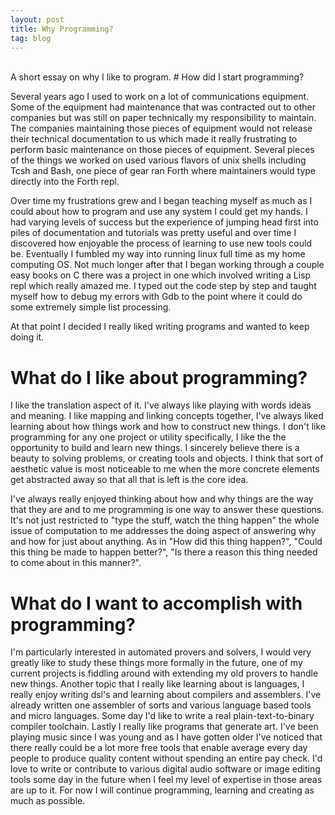 ```yaml
---
layout: post
title: Why Programming?
tag: blog
---
```

<br>
A short essay on why I like to program.
# How did I start programming?

Several years ago I used to work on a lot of communications equipment. Some of the equipment had maintenance that was contracted out to other companies but was still on paper technically my responsibility to maintain. The companies maintaining those pieces of equipment would not release their technical documentation to us which made it really frustrating to perform basic maintenance on those pieces of equipment. Several pieces of the things we worked on used various flavors of unix shells including Tcsh and Bash, one piece of gear ran Forth where maintainers would type directly into the Forth repl. 

Over time my frustrations grew and I began teaching myself as much as I could about how to program and use any system I could get my hands. I had varying levels of success but the experience of jumping head first into piles of documentation and tutorials was pretty useful and over time I discovered how enjoyable the process of learning to use new tools could be. Eventually I fumbled my way into running linux full time as my home computing OS. Not much longer after that I began working through a couple easy books on C there was a project in one which involved writing a Lisp repl which really amazed me. I typed out the code step by step and taught myself how to debug my errors with Gdb to the point where it could do some extremely simple list processing.

At that point I decided I really liked writing programs and wanted to keep doing it.

# What do I like about programming?

I like the translation aspect of it. I've always like playing with words ideas and meaning. I like mapping and linking concepts together, I've always liked learning  about how things work and how to construct new things. I don't like programming for any one project or utility specifically, I like the the opportunity to build and learn new things. I sincerely believe there is a beauty to solving problems, or creating tools and objects. I think that sort of aesthetic value is most noticeable to me when the more concrete elements get abstracted away so that all that is left is the core idea.

I've always really enjoyed thinking about how and why things are the way that they are and to me programming is one way to answer these questions. It's not just restricted to "type the stuff, watch the thing happen" the whole issue of computation to me addresses the doing aspect of answering why and how for just about anything. As in "How did this thing happen?", "Could this thing be made to happen better?", "Is there a reason this thing needed to come about in this manner?". 

# What do I want to accomplish with programming?

I'm particularly interested in automated provers and solvers, I would very greatly like to study these things more formally in the future, one of my current projects is fiddling around with extending my old provers to handle new things. Another topic that I really like learning about is languages, I really enjoy writing dsl's and learning about compilers and assemblers. I've already written one assembler of sorts and various language based tools and micro languages. Some day I'd like to write a real plain-text-to-binary compiler toolchain. Lastly I really like programs that generate art. I've been playing music since I was young and as I have gotten older I've noticed that there really could be a lot more free tools that enable average every day people to produce quality content without spending an entire pay check. I'd love to write or contribute to various digital audio software or image editing tools some day in the future when I feel my level of expertise in those areas are up to it. For now I will continue programming, learning and creating as much as possible.

